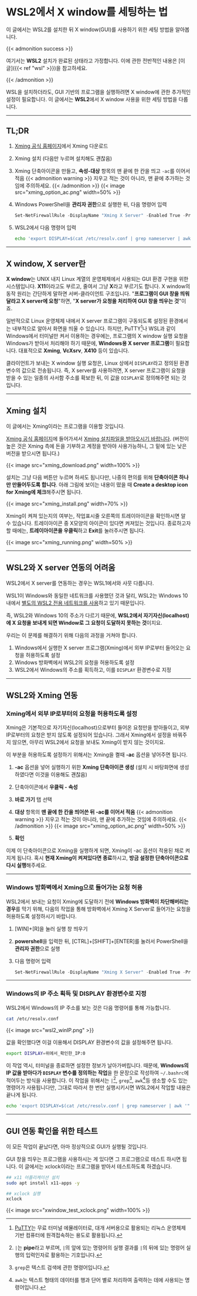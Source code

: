 # WSL2에서 X window를 세팅하는 법


이 글에서는 WSL2를 설치한 뒤 X window(GUI)를 사용하기 위한 세팅 방법을 알아봅니다.

<!--more-->

{{< admonition success >}}

여기서는 <b>WSL2</b> 설치가 완료된 상태라고 가정합니다. 이에 관한 전반적인 내용은 [이 글]({{< ref "wsl" >}})을 참고하세요.

{{< /admonition >}}

WSL을 설치하더라도, GUI 기반의 프로그램을 실행하려면 X window에 관한 추가적인 설정이 필요합니다. 이 글에서는 **WSL2**에서 X window 사용을 위한 세팅 방법을 다룹니다.



---



## TL;DR

1. [Xming 공식 홈페이지](http://www.straightrunning.com/XmingNotes/)에서 Xming 다운로드
2. Xming 설치 (다음만 누르며 설치해도 괜찮음)
3. Xming 단축아이콘을 만들고, <b>속성-대상</b> 항목의 맨 끝에 한 칸을 띄고 `-ac`를 이어서 적음
{{< admonition warning >}}
지우고 적는 것이 아니라, 맨 끝에 추가하는 것임에 주의하세요.
{{< /admonition >}}
{{< image src="xming_option_ac.png" width=50% >}}

4. Windows PowerShell을 <b>관리자 권한</b>으로 실행한 뒤, 다음 명령어 입력

   ```powershell
   Set-NetFirewallRule -DisplayName "Xming X Server" -Enabled True -Profile Any
   ```

5. WSL2에서 다음 명령어 입력

   ```bash
   echo 'export DISPLAY=$(cat /etc/resolv.conf | grep nameserver | awk '"'"'{print $2}'"'"'):0' >> ~/.bashrc
   ```



---



## X window, X server란

**X window**는 UNIX 내지 Linux 계열의 운영체제에서 사용되는 GUI 환경 구현을 위한 시스템입니다. **X11**이라고도 부르고, 줄여서 그냥 **X**라고 부르기도 합니다. X window의 동작 원리는 간단하게 말하면 서버-클라이언트 구조입니다. "**프로그램이 GUI 창을 띄워달라고 X server에 요청**"하면, "**X server가 요청을 처리하여 GUI 창을 띄우는 것**"이죠.

일반적으로 Linux 운영체제 내에서 X server 프로그램이 구동되도록 설정된 환경에서는 내부적으로 알아서 화면을 띄울 수 있습니다. 하지만, PuTTY[^1]나 WSL과 같이 Windows에서 터미널만 켜서 이용하는 경우에는, 프로그램의 X window 실행 요청을 Windows가 받아서 처리해야 하기 때문에, **Windows용 X server 프로그램**이 필요합니다. 대표적으로 **Xming**, **VcXsrv**, **X410** 등이 있습니다.

클라이언트가 보내는 X window 실행 요청은, Linux 상에서 `DISPLAY`라고 정의된 환경변수의 값으로 전송됩니다. 즉, X server를 사용하려면, X server 프로그램이 요청을 받을 수 있는 일종의 사서함 주소를 확보한 뒤, 이 값을 `DISPLAY`로 정의해주면 되는 것입니다.



---



## Xming 설치

이 글에서는 Xming이라는 프로그램을 이용할 것입니다.

[Xming 공식 홈페이지](http://www.straightrunning.com/XmingNotes/)에 들어가셔서 <u>Xming 설치파일을 받아오시기 바랍니다</u>. (버전이 높은 것은 Xming 측에 돈을 기부하고 계정을 받아야 사용가능하니, 그 밑에 있는 낮은 버전을 받으시면 됩니다.)

{{< image src="xming_download.png" width=100% >}}

설치는 그냥 다음 버튼만 누르며 하셔도 됩니다만, 나중의 편의를 위해 **단축아이콘 하나만 만들어두도록 합니다**. 아래 그림에 보이는 내용이 떴을 때 **Create a desktop icon for Xming에 체크**해주시면 됩니다.

{{< image src="xming_install.png" width=70% >}}

Xming이 켜져 있는지의 여부는, 작업표시줄 오른쪽의 트레이아이콘을 확인하시면 알 수 있습니다. 트레이아이콘 중 X모양의 아이콘이 있다면 켜져있는 것입니다. 종료하고자 할 때에는, **트레이아이콘을 우클릭**하고 **Exit**를 눌러주시면 됩니다.

{{< image src="xming_running.png" width=50% >}}



---



## WSL2와 X server 연동의 어려움

WSL2에서 X server를 연동하는 경우는 WSL1에서와 사뭇 다릅니다. 

WSL1이 Windows와 동일한 네트워크를 사용했던 것과 달리, WSL2는 Windows 10 내에서 <u>별도의 WSL2 전용 네트워크를 사용</u>하고 있기 때문입니다. 

즉, WSL2와 Windows 10의 주소가 다르기 때문에, **WSL2에서 자기자신(localhost)에 X 요청을 보내게 되면 Window로 그 요청이 도달하지 못하는 것**이지요.

우리는 이 문제를 해결하기 위해 다음의 과정을 거쳐야 합니다.

1. Windows에서 실행한 X server 프로그램(Xming)에서 외부 IP로부터 들어오는 요청을 허용하도록 설정
2. Windows 방화벽에서 WSL2의 요청을 허용하도록 설정
3. WSL2에서 Windows의 주소를 획득하고, 이를 `DISPLAY` 환경변수로 지정



---



## WSL2와 Xming 연동

### Xming에서 외부 IP로부터의 요청을 허용하도록 설정

Xming은 기본적으로 자기자신(localhost)으로부터 들어온 요청만을 받아들이고, 외부 IP로부터의 요청은 받지 않도록 설정되어 있습니다. 그래서 Xming에서 설정을 바꿔주지 않으면, 아무리 WSL2에서 요청을 보내도 Xming이 받지 않는 것이지요.

이 부분을 허용하도록 설정하기 위해서는 Xming을 켤때 **-ac** 옵션을 넣어주면 됩니다.

1. **-ac** 옵션을 넣어 실행하기 위한 **Xming 단축아이콘 생성** (설치 시 바탕화면에 생성하였다면 이것을 이용해도 괜찮음)
2. 단축아이콘에서 **우클릭 - 속성**
3. **바로 가기** 탭 선택
4. **대상** 항목의 **맨 끝에 한 칸을 띄어쓴 뒤 -ac를 이어서 적음** 
{{< admonition warning >}}
지우고 적는 것이 아니라, 맨 끝에 추가하는 것임에 주의하세요.
{{< /admonition >}}
{{< image src="xming_option_ac.png" width=50% >}}

5. **확인**

이제 이 단축아이콘으로 Xming을 실행하게 되면, Xming이 -ac 옵션이 적용된 채로 켜지게 됩니다. 혹시 **현재 Xming이 켜져있다면 종료**하시고, **방금 설정한 단축아이콘으로 다시 실행**해주세요.



---



### Windows 방화벽에서 Xming으로 들어가는 요청 허용

WSL2에서 보내는 요청이 Xming에 도달하기 전에 **Windows 방화벽이 차단해버리는 경우**를 막기 위해, 다음의 작업을 통해 방화벽에서 Xming X Server로 들어가는 요청을 허용하도록 설정하시기 바랍니다.

1. [WIN]+[R]을 눌러 실행 창 띄우기

2. **powershell**을 입력한 뒤, [CTRL]+[SHIFT]+[ENTER]를 눌러서 PowerShell을 **관리자 권한**으로 실행

3. 다음 명령어 입력

   ```powershell
   Set-NetFirewallRule -DisplayName "Xming X Server" -Enabled True -Profile Any
   ```



---



### Windows의 IP 주소 획득 및 DISPLAY 환경변수로 지정

WSL2에서 Windows의 IP 주소를 보는 것은 다음 명령어를 통해 가능합니다.

```bash
cat /etc/resolv.conf
```

{{< image src="wsl2_winIP.png" >}}

값을 확인했다면 이걸 이용해서 DISPLAY 환경변수의 값을 설정해주면 됩니다.

```bash
export DISPLAY=위에서_확인한_IP:0
```

이 작업 역시, 터미널을 종료하면 설정한 정보가 날아가버립니다. 때문에, <b>Windows의 IP 값을 받아다가 `DISPLAY` 변수를 정의하는 작업</b>을 한 문장으로 작성하여 `~/.bashrc`에 적어두는 방식을 사용합니다. 이 작업을 위해서는 `|`[^2], `grep`[^3], `awk`[^4]등 생소할 수도 있는 명령어가 사용됩니다만, 그대로 따라서 한 번만 실행시키시면 WSL2에서 작업할 내용은 끝나게 됩니다.

```bash
echo 'export DISPLAY=$(cat /etc/resolv.conf | grep nameserver | awk '"'"'{print $2}'"'"'):0' >> ~/.bashrc
```



---



## GUI 연동 확인을 위한 테스트

이 모든 작업이 끝났다면, 아마 정상적으로 GUI가 실행될 것입니다.

GUI 창을 띄우는 프로그램을 사용하시는 게 있다면 그 프로그램으로 테스트 하시면 됩니다. 이 글에서는 xclock이라는 프로그램을 받아서 테스트하도록 하겠습니다.

```bash
## x11 어플리케이션 설치
sudo apt install x11-apps -y

## xclock 실행
xclock
```

{{< image src="xwindow_test_xclock.png" width=100% >}}



[^1]: [PuTTY](https://www.chiark.greenend.org.uk/~sgtatham/putty/)는 무료 터미널 에뮬레이터로, 대개 서버용으로 활용되는 리눅스 운영체제 기반 컴퓨터에 원격접속하는 용도로 활용됩니다.
[^2]: `|`는 **pipe**라고 부르며, `|`의 앞에 있는 명령어의 실행 결과를 `|`의 뒤에 있는 명령어 실행의 입력인자로 활용하는 기호입니다.
[^3]: `grep`은 텍스트 검색에 관한 명령어입니다.
[^4]:  `awk`는 텍스트 형태의 데이터를 행과 단어 별로 처리하여 출력하는 데에 사용되는 명령어입니다.


